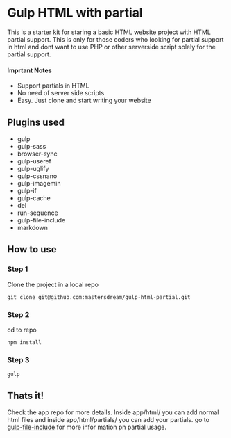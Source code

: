 # Gulp HTML with partial

This is a starter kit for staring a basic HTML website project with HTML partial support. This is only for those coders who looking for partial support in html and dont want to use PHP or other serverside script solely for the partial support.

#### Imprtant Notes

 * Support partials in HTML
 * No need of server side scripts
 * Easy. Just clone and start writing your website

## Plugins used

 * gulp
 * gulp-sass
 * browser-sync
 * gulp-useref
 * gulp-uglify
 * gulp-cssnano
 * gulp-imagemin
 * gulp-if
 * gulp-cache
 * del
 * run-sequence
 * gulp-file-include
 * markdown

## How to use
	
  ### Step 1

Clone the project in a local repo 
    
    git clone git@github.com:mastersdream/gulp-html-partial.git
### Step 2
cd to repo 
	
    npm install
    
### Step 3

	gulp
    
## Thats it! 

Check the app repo for more details. Inside app/html/ you can add normal html files and inside app/html/partials/ you can add your partials. go to [gulp-file-include](https://www.npmjs.com/package/gulp-file-include) for more infor mation pn partial usage.
